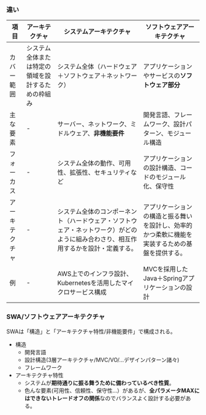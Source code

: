 ### 違い

|項目|アーキテクチャ|システムアーキテクチャ|ソフトウェアアーキテクチャ|
|----|----|----|----|
|カバー範囲|システム全体または特定の領域を設計するための枠組み|システム全体（ハードウェア＋ソフトウェア＋ネットワーク）|アプリケーションやサービスの**ソフトウェア部分**|
|主な要素|-|サーバー、ネットワーク、ミドルウェア、**非機能要件**|開発言語、フレームワーク、設計パターン、モジュール構造|
|フォーカス|-|システム全体の動作、可用性、拡張性、セキュリティなど|アプリケーションの設計構造、コードのモジュール化、保守性|
|アーキテクチャ|-|システム全体のコンポーネント（ハードウェア・ソフトウェア・ネットワーク）がどのように組み合わさり、相互作用するかを設計・定義する。|アプリケーションの構造と振る舞いを設計し、効率的かつ柔軟に機能を実装するための基盤を提供する。
|例|-|AWS上でのインフラ設計、Kubernetesを活用したマイクロサービス構成|MVCを採用したJava＋Springアプリケーションの設計|

### SWA/ソフトウェアアーキテクチャ
SWAは「構造」と「アーキテクチャ特性/非機能要件」で構成される。
- 構造
  - 開発言語
  - 設計構造(3層アーキテクチャ/MVC/VO/...デザインパターン諸々)
  - フレームワーク
- アーキテクチャ特性
  - システムが**期待通りに振る舞うために備わっているべき性質**。
  - 色んな要素(可用性、信頼性、保守性...）があるが、**全パラメータMAXにはできないトレードオフの関係**なのでバランスよく設計する必要がある。
